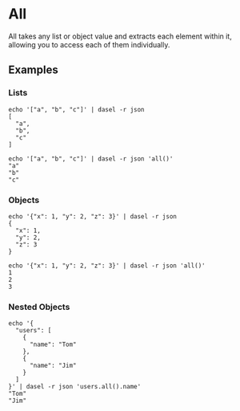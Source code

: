 # All

All takes any list or object value and extracts each element within it, allowing you to access each of them individually.

## Examples

### Lists

```
echo '["a", "b", "c"]' | dasel -r json
[
  "a",
  "b",
  "c"
]

echo '["a", "b", "c"]' | dasel -r json 'all()'
"a"
"b"
"c"
```

### Objects

```
echo '{"x": 1, "y": 2, "z": 3}' | dasel -r json
{
  "x": 1,
  "y": 2,
  "z": 3
}

echo '{"x": 1, "y": 2, "z": 3}' | dasel -r json 'all()'
1
2
3
```

### Nested Objects

```
echo '{
  "users": [
    {
      "name": "Tom"
    },
    {
      "name": "Jim"
    }
  ]
}' | dasel -r json 'users.all().name'
"Tom"
"Jim"
```
